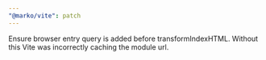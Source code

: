 ```yaml
---
"@marko/vite": patch
---
```


Ensure browser entry query is added before transformIndexHTML. Without this Vite was incorrectly caching the module url.
